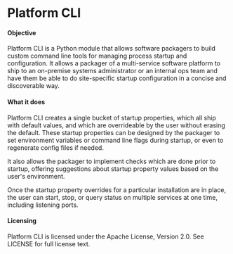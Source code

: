 Platform CLI
=========

#### Objective

Platform CLI is a Python module that allows software packagers to build custom
command line tools for managing process startup and configuration.  It allows a
packager of a multi-service software platform to ship to an on-premise systems
administrator or an internal ops team and have them be able to do site-specific
startup configuration in a concise and discoverable way.

#### What it does

Platform CLI creates a single bucket of startup properties, which all ship with
default values, and which are overrideable by the user without erasing the
default. These startup properties can be designed by the packager to set
environment variables or command line flags during startup, or even to
regenerate config files if needed.

It also allows the packager to implement checks which are done prior to
startup, offering suggestions about startup property values based on the
user's environment.

Once the startup property overrides for a particular installation are in place,
the user can start, stop, or query status on multiple services at one time,
including listening ports.

#### Licensing
Platform CLI is licensed under the Apache License, Version 2.0. See LICENSE for full license text.

